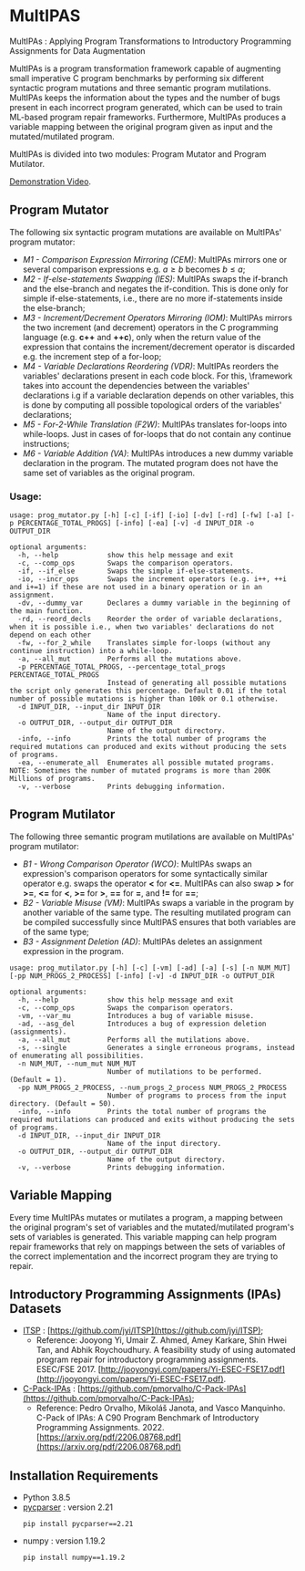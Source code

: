 # MultIPAS
MultIPAs : Applying Program Transformations to Introductory Programming Assignments for Data Augmentation

MultIPAs is a program transformation framework capable of augmenting small imperative C program benchmarks by performing six different syntactic program mutations and three semantic program mutilations.
MultIPAs keeps the information about the types and the number of bugs present in each incorrect program generated, which can be used to train ML-based program repair frameworks. Furthermore, MultIPAs produces a variable mapping between the original program given as input and the mutated/mutilated program.

MultIPAs is divided into two modules: Program Mutator and Program Mutilator.

[Demonstration Video](https://arsr.inesc-id.pt/~pmorvalho/MultIPAs-demo.html).

## Program Mutator

The following six syntactic program mutations are available on MultIPAs' program mutator:

+ _M1 - Comparison Expression Mirroring (CEM)_: MultIPAs mirrors one or several comparison expressions e.g. $a \ge b$ becomes $b \le a$;
+ _M2 - If-else-statements Swapping (IES)_: MultIPAs swaps the if-branch and the else-branch and negates the if-condition. This is done only for simple if-else-statements, i.e., there are no more if-statements inside the else-branch;
+ _M3 - Increment/Decrement Operators Mirroring (IOM)_: MultIPAs mirrors the two increment (and decrement) operators in the C programming language (e.g. **c++** and **++c**), only when the return value of the expression that contains the increment/decrement operator is discarded e.g. the increment step of a for-loop;
+ _M4 - Variable Declarations Reordering (VDR)_: MultIPAs reorders the variables' declarations present in each code block. For this, \framework takes into account the dependencies between the variables' declarations i.g if a variable declaration depends on other variables, this is done by computing all possible topological orders of the variables' declarations;
+ _M5 - For-2-While Translation (F2W)_: MultIPAs translates for-loops into while-loops. Just in cases of for-loops that do not contain any continue instructions;
+ _M6 - Variable Addition (VA)_: MultIPAs introduces a new dummy variable declaration in the program. The mutated program does not have the same set of variables as the original program.

### Usage:

```
usage: prog_mutator.py [-h] [-c] [-if] [-io] [-dv] [-rd] [-fw] [-a] [-p PERCENTAGE_TOTAL_PROGS] [-info] [-ea] [-v] -d INPUT_DIR -o OUTPUT_DIR 

optional arguments:
  -h, --help            show this help message and exit
  -c, --comp_ops        Swaps the comparison operators.
  -if, --if_else        Swaps the simple if-else-statements.
  -io, --incr_ops       Swaps the increment operators (e.g. i++, ++i and i+=1) if these are not used in a binary operation or in an assignment.
  -dv, --dummy_var      Declares a dummy variable in the beginning of the main function.
  -rd, --reord_decls    Reorder the order of variable declarations, when it is possible i.e., when two variables' declarations do not depend on each other
  -fw, --for_2_while    Translates simple for-loops (without any continue instruction) into a while-loop.
  -a, --all_mut         Performs all the mutations above.
  -p PERCENTAGE_TOTAL_PROGS, --percentage_total_progs PERCENTAGE_TOTAL_PROGS
                        Instead of generating all possible mutations the script only generates this percentage. Default 0.01 if the total number of possible mutations is higher than 100k or 0.1 otherwise.
  -d INPUT_DIR, --input_dir INPUT_DIR
                        Name of the input directory.
  -o OUTPUT_DIR, --output_dir OUTPUT_DIR
                        Name of the output directory.
  -info, --info         Prints the total number of programs the required mutations can produced and exits without producing the sets of programs.
  -ea, --enumerate_all  Enumerates all possible mutated programs. NOTE: Sometimes the number of mutated programs is more than 200K Millions of programs.
  -v, --verbose         Prints debugging information.
```

## Program Mutilator

The following three semantic program mutilations are available on MultIPAs' program mutilator:

+ _B1 - Wrong Comparison Operator (WCO)_: MultIPAs swaps an expression's comparison operators for some syntactically similar operator e.g. swaps the operator **<** for **<=**. MultIPAs can also swap **>** for **>=**, **<=** for **<**, **>=** for **>**, **==** for **=**, and **!=** for **==**;
+ _B2 - Variable Misuse (VM)_: MultIPAs swaps a variable in the program by another variable of the same type. The resulting mutilated program can be compiled successfully since MultIPAS ensures that both variables are of the same type;
+ _B3 - Assignment Deletion (AD)_: MultIPAs deletes an assignment expression in the program.


```
usage: prog_mutilator.py [-h] [-c] [-vm] [-ad] [-a] [-s] [-n NUM_MUT] [-pp NUM_PROGS_2_PROCESS] [-info] [-v] -d INPUT_DIR -o OUTPUT_DIR 

optional arguments:
  -h, --help            show this help message and exit
  -c, --comp_ops        Swaps the comparison operators.
  -vm, --var_mu         Introduces a bug of variable misuse.
  -ad, --asg_del        Introduces a bug of expression deletion (assignments).
  -a, --all_mut         Performs all the mutilations above.
  -s, --single          Generates a single erroneous programs, instead of enumerating all possibilities.
  -n NUM_MUT, --num_mut NUM_MUT
                        Number of mutilations to be performed. (Default = 1).
  -pp NUM_PROGS_2_PROCESS, --num_progs_2_process NUM_PROGS_2_PROCESS
                        Number of programs to process from the input directory. (Default = 50).
  -info, --info         Prints the total number of programs the required mutilations can produced and exits without producing the sets of programs.
  -d INPUT_DIR, --input_dir INPUT_DIR
                        Name of the input directory.
  -o OUTPUT_DIR, --output_dir OUTPUT_DIR
                        Name of the output directory.
  -v, --verbose         Prints debugging information.
```


## Variable Mapping

Every time MultIPAs mutates or mutilates a program, a mapping between the original program's set of variables and the mutated/mutilated program's sets of variables is generated. This variable mapping can help program repair frameworks that rely on mappings between the sets of variables of the correct implementation and the incorrect program they are trying to repair.

## Introductory Programming Assignments (IPAs) Datasets 

+ [ITSP](https://github.com/pmorvalho/MultIPAs/tree/main/itsp/correct_submissions/year-1) : [https://github.com/jyi/ITSP](https://github.com/jyi/ITSP);
    - Reference: Jooyong Yi, Umair Z. Ahmed, Amey Karkare, Shin Hwei Tan, and Abhik Roychoudhury. A feasibility study of using automated program repair for introductory programming assignments. ESEC/FSE 2017. [http://jooyongyi.com/papers/Yi-ESEC-FSE17.pdf](http://jooyongyi.com/papers/Yi-ESEC-FSE17.pdf).
+ [C-Pack-IPAs](https://github.com/pmorvalho/C-Pack-IPAs) : [https://github.com/pmorvalho/C-Pack-IPAs](https://github.com/pmorvalho/C-Pack-IPAs);
    - Reference: Pedro Orvalho, Mikoláš Janota, and Vasco Manquinho. C-Pack of IPAs: A C90 Program Benchmark of Introductory Programming Assignments. 2022. [https://arxiv.org/pdf/2206.08768.pdf](https://arxiv.org/pdf/2206.08768.pdf) 

## Installation Requirements

+ Python 3.8.5
+ [pycparser](https://github.com/eliben/pycparser) : version 2.21
  ```
  pip install pycparser==2.21
  ```
+ numpy : version 1.19.2
  ```
  pip install numpy==1.19.2
  ```
